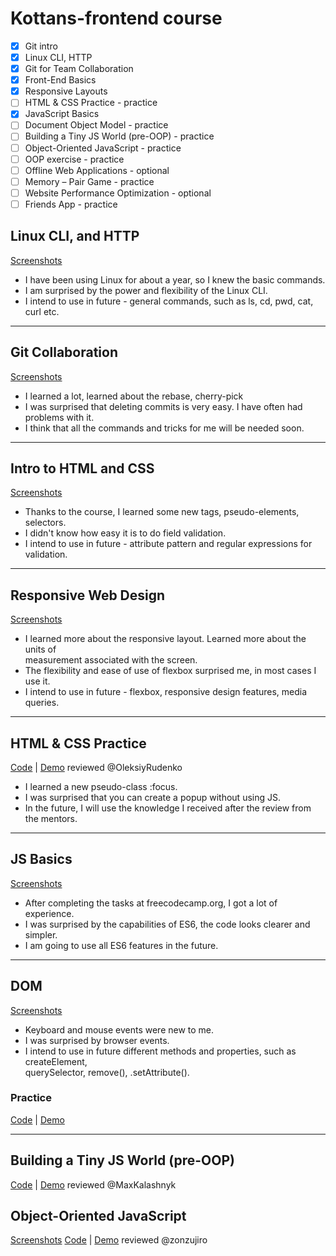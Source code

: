 # Kottans-frontend course

- [x] Git intro 
- [x] Linux CLI, HTTP
- [x] Git for Team Collaboration
- [x] Front-End Basics
- [x] Responsive Layouts
- [ ] HTML & CSS Practice - practice
- [x] JavaScript Basics
- [ ] Document Object Model - practice
- [ ] Building a Tiny JS World (pre-OOP) - practice
- [ ] Object-Oriented JavaScript - practice
- [ ] OOP exercise - practice
- [ ] Offline Web Applications - optional
- [ ] Memory – Pair Game - practice
- [ ] Website Performance Optimization - optional
- [ ] Friends App - practice

## Linux CLI, and HTTP
[Screenshots](task_linux_cli)
+ I have been using Linux for about a year, so I knew the basic commands.
+ I am surprised by the power and flexibility of the Linux CLI.
+ I intend to use in future - general commands, such as ls, cd, pwd, cat, curl etc.
---
## Git Collaboration
[Screenshots](task_git_collaboration)
+ I learned a lot, learned about the rebase, cherry-pick
+ I was surprised that deleting commits is very easy. I have often had problems with it.
+ I think that all the commands and tricks for me will be needed soon.
---
## Intro to HTML and CSS
[Screenshots](task_html_css_intro)
+ Thanks to the course, I learned some  new tags, pseudo-elements, selectors.
+ I didn't know how easy it is to do field validation.
+ I intend to use in future - attribute pattern and regular expressions for validation.
---
## Responsive Web Design
[Screenshots](task_responsive_web_design)
+ I learned more about the responsive layout. Learned more about the units of \
 measurement associated with the screen.
+ The flexibility and ease of use of flexbox surprised me, in most cases I use it.
+ I intend to use in future - flexbox, responsive design features, media queries.
---
## HTML & CSS Practice
[Code](https://github.com/evgenii-del/kottans-popup) | [Demo](http://vivacious-tooth.surge.sh/) reviewed @OleksiyRudenko
+ I learned a new pseudo-class :focus.
+ I was surprised that you can create a popup without using JS.
+ In the future, I will use the knowledge I received after the review from the mentors.
---
## JS Basics
[Screenshots](task_js_basics)
+ After completing the tasks at freecodecamp.org, I got a lot of experience.
+ I was surprised by the capabilities of ES6, the code looks clearer and simpler.
+ I am going to use all ES6 features in the future.
---
## DOM
[Screenshots](task_js_dom)
+ Keyboard and mouse events were new to me.
+ I was surprised by browser events.
+ I intend to use in future different methods and properties, such as createElement, \
 querySelector, remove(), .setAttribute().
### Practice
[Code](https://github.com/evgenii-del/kottans-menu) | [Demo](http://nauseating-disease.surge.sh/)

---
## Building a Tiny JS World (pre-OOP)
[Code](https://github.com/evgenii-del/a-tiny-JS-world) | [Demo](http://careful-bean.surge.sh/) reviewed @MaxKalashnyk
## Object-Oriented JavaScript
[Screenshots](task_js_oop)
[Code](https://github.com/evgenii-del/frontend-nanodegree-arcade-game) | [Demo](http://vigorous-step.surge.sh/) reviewed @zonzujiro